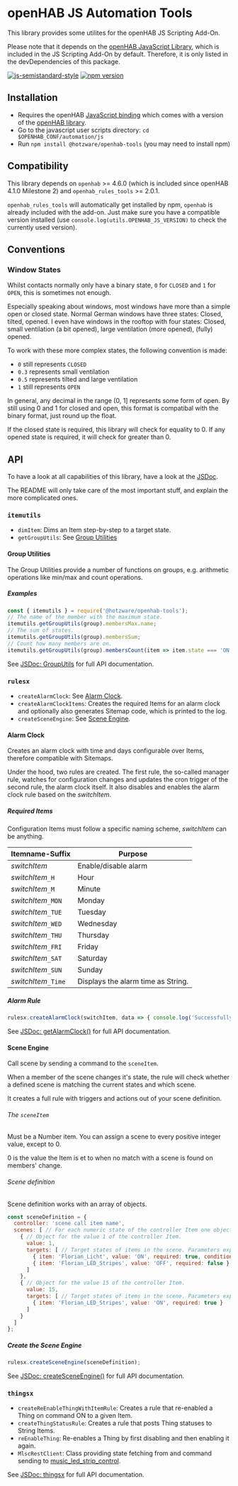 # openHAB JS Automation Tools

This library provides some utilites for the openHAB JS Scripting Add-On.

Please note that it depends on the [openHAB JavaScript Library](https://github.com/openhab/openhab-js), which is included in the JS Scripting Add-On by default.
Therefore, it is only listed in the devDependencies of this package.

[![js-semistandard-style](https://img.shields.io/badge/code%20style-semistandard-brightgreen.svg)](https://github.com/standard/semistandard)
[![npm version](https://badge.fury.io/js/@hotzware%2Fopenhab-tools.svg)](https://badge.fury.io/js/@hotzware%2Fopenhab-tools)

## Installation

- Requires the openHAB [JavaScript binding](https://www.openhab.org/addons/automation/jsscripting/) which comes with a version of the [openHAB
library](https://www.npmjs.com/package/openhab).
- Go to the javascript user scripts directory: `cd $OPENHAB_CONF/automation/js`
- Run `npm install @hotzware/openhab-tools` (you may need to install npm)

## Compatibility

This library depends on `openhab` >= 4.6.0 (which is included since openHAB 4.1.0 Milestone 2) and `openhab_rules_tools` >= 2.0.1.

`openhab_rules_tools` will automatically get installed by npm, `openhab` is already included with the add-on.
Just make sure you have a compatible version installed (use `console.log(utils.OPENHAB_JS_VERSION)` to check the currently used version).

## Conventions

### Window States

Whilst contacts normally only have a binary state, `0` for `CLOSED` and `1` for `OPEN`, this is sometimes not enough.

Especially speaking about windows, most windows have more than a simple open or closed state.
Normal German windows have three states: Closed, tilted, opened.
I even have windows in the rooftop with four states: Closed, small ventilation (a bit opened), large ventilation (more opened), (fully) opened.

To work with these more complex states, the following convention is made:

- `0` still represents `CLOSED`
- `0.3` represents small ventilation
- `0.5` represents tilted and large ventilation
- `1` still represents `OPEN`

In general, any decimal in the range (0, 1] represents some form of open.
By still using 0 and 1 for closed and open, this format is compatibal with the binary format, just round up the float.

If the closed state is required, this library will check for equality to 0.
If any opened state is required, it will check for greater than 0.

## API

To have a look at all capabilities of this library, have a look at the [JSDoc](https://florian-h05.github.io/openhab-js-tools/index.html).

The README will only take care of the most important stuff, and explain the more complicated ones.

### `itemutils`

- `dimItem`: Dims an Item step-by-step to a target state.
- `getGroupUtils`: See [Group Utilities](#group-utilities)

#### Group Utilities

The Group Utilities provide a number of functions on groups, e.g. arithmetic operations like min/max and count operations.

##### Examples

```javascript
const { itemutils } = require('@hotzware/openhab-tools');
// The name of the member with the maximum state.
itemutils.getGroupUtils(group).membersMax.name;
// The sum of states.
itemutils.getGroupUtils(group).membersSum;
// Count how many members are on.
itemutils.getGroupUtils(group).membersCount(item => item.state === 'ON');
```

See [JSDoc: GroupUtils](https://florian-h05.github.io/openhab-js-tools/itemutils.GroupUtils.html) for full API documentation.

### `rulesx`

- `createAlarmClock`: See [Alarm Clock](#alarm-clock).
- `createAlarmClockItems`: Creates the required Items for an alarm clock and optionally also generates Sitemap code, which is printed to the log.
- `createSceneEngine`: See [Scene Engine](#scene-engine).

#### Alarm Clock

Creates an alarm clock with time and days configurable over Items, therefore compatible with Sitemaps.

Under the hood, two rules are created. 
The first rule, the so-called manager rule, watches for configuration changes and updates the cron trigger of the second rule, the alarm clock itself.
It also disables and enables the alarm clock rule based on the _switchItem_.

##### Required Items

Configuration Items must follow a specific naming scheme, _switchItem_ can be anything.

| Itemname-Suffix     | Purpose                            |
|---------------------|------------------------------------|
| _switchItem_        | Enable/disable alarm               |
| _switchItem_`_H`    | Hour                               |
| _switchItem_`_M`    | Minute                             |
| _switchItem_`_MON`  | Monday                             |
| _switchItem_`_TUE`  | Tuesday                            |
| _switchItem_`_WED`  | Wednesday                          |
| _switchItem_`_THU`  | Thursday                           |
| _switchItem_`_FRI`  | Friday                             |
| _switchItem_`_SAT`  | Saturday                           |
| _switchItem_`_SUN`  | Sunday                             |
| _switchItem_`_Time` | Displays the alarm time as String. |

##### Alarm Rule

```javascript
rulesx.createAlarmClock(switchItem, data => { console.log('Successfully tested alarm clock.'); });
```

See [JSDoc: getAlarmClock()](https://florian-h05.github.io/openhab-js-tools/rulesx.html#.getAlarmClock) for full API documentation.

#### Scene Engine

Call scene by sending a command to the `sceneItem`.

When a member of the scene changes it's state, the rule will check whether a 
defined scene is matching the current states and which scene.

It creates a full rule with triggers and actions out of your scene definition.

###### The `sceneItem`

Must be a Number item.
You can assign a scene to every positive integer value, except to 0.

0 is the value the Item is et to when no match with a scene is found on members' change.

###### Scene definition

Scene definition works with an array of objects.

```javascript
const sceneDefinition = {
  controller: 'scene call item name',
  scenes: [ // For each numeric state of the controller Item one object.
    { // Object for the value 1 of the controller Item.
      value: 1,
      targets: [ // Target states of items in the scene. Parameters explained later.
        { item: 'Florian_Licht', value: 'ON', required: true, conditionFn: function() { return parseFloat(items.getItem('Helligkeit').state) >= 10000; } },
        { item: 'Florian_LED_Stripes', value: 'OFF', required: false }
      ] 
    },
    { // Object for the value 15 of the controller Item.
      value: 15,
      targets: [ // Target states of items in the scene. Parameters explained later.
        { item: 'Florian_LED_Stripes', value: 'ON', required: true }
      ]
    }
  ]
};
```

##### Create the Scene Engine

```javascript
rulesx.createSceneEngine(sceneDefinition);
```

See [JSDoc: createSceneEngine()](https://florian-h05.github.io/openhab-js-tools/rulesx.html#.createSceneEngine) for full API documentation.

### `thingsx`

- `createReEnableThingWithItemRule`: Creates a rule that re-enabled a Thing on command ON to a given Item.
- `createThingStatusRule`: Creates a rule that posts Thing statuses to String Items.
- `reEnableThing`: Re-enables a Thing by first disabling and then enabling it again.
- `MlscRestClient`: Class providing state fetching from and command sending to [music_led_strip_control](https://github.com/TobKra96/music_led_strip_control).

See [JSDoc: thingsx](https://florian-h05.github.io/openhab-js-tools/thingsx.html) for full API documentation.
